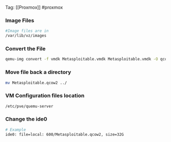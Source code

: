 Tag: [[Proxmox]] #proxmox


### Image Files
```bash
#Image files are in 
/var/lib/vz/images
```

### Convert the File

```bash
qemu-img convert -f vmdk Metasploitable.vmdk Metasploitable.vmdk -O qcow2 Metasploitable.qcow2
```

### Move file back a directory

```bash
mv Metasploitable.qcow2 ../
```

### VM Configuration files location

```bash
/etc/pve/quemu-server
```

### Change the ide0

```bash
# Example
ide0: file=local: 600/Metasploitable.qcow2, size=32G
```

